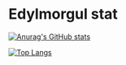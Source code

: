 # Edylmorgul stat

[![Anurag's GitHub stats](https://github-readme-stats.vercel.app/api?username=Edylmorgul)](https://github.com/anuraghazra/github-readme-stats)

[![Top Langs](https://github-readme-stats.vercel.app/api/top-langs/?username=Edylmorgul)](https://github.com/anuraghazra/github-readme-stats)




